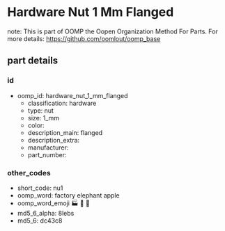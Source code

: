 # Hardware Nut 1 Mm Flanged  

note: This is part of OOMP the Oopen Organization Method For Parts. For more details: https://github.com/oomlout/oomp_base

##  part details





### id
* oomp_id: hardware_nut_1_mm_flanged
  * classification: hardware
  * type: nut
  * size: 1_mm
  * color: 
  * description_main: flanged
  * description_extra: 
  * manufacturer: 
  * part_number: 

### other_codes
* short_code: nu1
* oomp_word: factory elephant apple
* oomp_word_emoji :factory: :elephant: :apple:
* md5_6_alpha: 8lebs
* md5_6: dc43c8